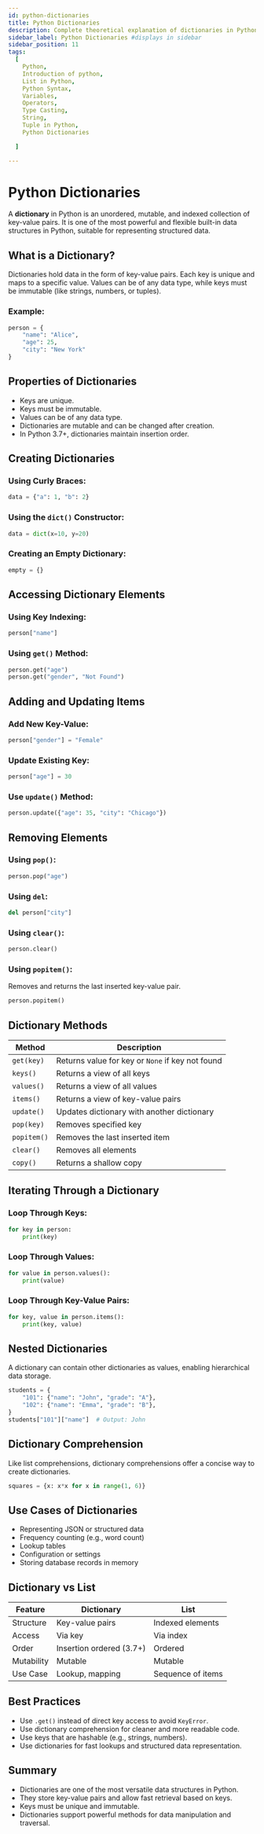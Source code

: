 ```yaml
---
id: python-dictionaries
title: Python Dictionaries
description: Complete theoretical explanation of dictionaries in Python, covering creation, modification, methods, and use-cases.
sidebar_label: Python Dictionaries #displays in sidebar
sidebar_position: 11
tags:
  [
    Python,
    Introduction of python,
    List in Python,
    Python Syntax,
    Variables,
    Operators,
    Type Casting,
    String,
    Tuple in Python,
    Python Dictionaries

  ]

---
```



# Python Dictionaries

A **dictionary** in Python is an unordered, mutable, and indexed collection of key-value pairs. It is one of the most powerful and flexible built-in data structures in Python, suitable for representing structured data.

## What is a Dictionary?

Dictionaries hold data in the form of key-value pairs. Each key is unique and maps to a specific value. Values can be of any data type, while keys must be immutable (like strings, numbers, or tuples).

### Example:
```python
person = {
    "name": "Alice",
    "age": 25,
    "city": "New York"
}
````

## Properties of Dictionaries

* Keys are unique.
* Keys must be immutable.
* Values can be of any data type.
* Dictionaries are mutable and can be changed after creation.
* In Python 3.7+, dictionaries maintain insertion order.

## Creating Dictionaries

### Using Curly Braces:

```python
data = {"a": 1, "b": 2}
```

### Using the `dict()` Constructor:

```python
data = dict(x=10, y=20)
```

### Creating an Empty Dictionary:

```python
empty = {}
```

## Accessing Dictionary Elements

### Using Key Indexing:

```python
person["name"]
```

### Using `get()` Method:

```python
person.get("age")
person.get("gender", "Not Found")
```

## Adding and Updating Items

### Add New Key-Value:

```python
person["gender"] = "Female"
```

### Update Existing Key:

```python
person["age"] = 30
```

### Use `update()` Method:

```python
person.update({"age": 35, "city": "Chicago"})
```

## Removing Elements

### Using `pop()`:

```python
person.pop("age")
```

### Using `del`:

```python
del person["city"]
```

### Using `clear()`:

```python
person.clear()
```

### Using `popitem()`:

Removes and returns the last inserted key-value pair.

```python
person.popitem()
```

## Dictionary Methods

| Method      | Description                                      |
| ----------- | ------------------------------------------------ |
| `get(key)`  | Returns value for key or `None` if key not found |
| `keys()`    | Returns a view of all keys                       |
| `values()`  | Returns a view of all values                     |
| `items()`   | Returns a view of key-value pairs                |
| `update()`  | Updates dictionary with another dictionary       |
| `pop(key)`  | Removes specified key                            |
| `popitem()` | Removes the last inserted item                   |
| `clear()`   | Removes all elements                             |
| `copy()`    | Returns a shallow copy                           |

## Iterating Through a Dictionary

### Loop Through Keys:

```python
for key in person:
    print(key)
```

### Loop Through Values:

```python
for value in person.values():
    print(value)
```

### Loop Through Key-Value Pairs:

```python
for key, value in person.items():
    print(key, value)
```

## Nested Dictionaries

A dictionary can contain other dictionaries as values, enabling hierarchical data storage.

```python
students = {
    "101": {"name": "John", "grade": "A"},
    "102": {"name": "Emma", "grade": "B"},
}
students["101"]["name"]  # Output: John
```

## Dictionary Comprehension

Like list comprehensions, dictionary comprehensions offer a concise way to create dictionaries.

```python
squares = {x: x*x for x in range(1, 6)}
```

## Use Cases of Dictionaries

* Representing JSON or structured data
* Frequency counting (e.g., word count)
* Lookup tables
* Configuration or settings
* Storing database records in memory

## Dictionary vs List

| Feature    | Dictionary               | List              |
| ---------- | ------------------------ | ----------------- |
| Structure  | Key-value pairs          | Indexed elements  |
| Access     | Via key                  | Via index         |
| Order      | Insertion ordered (3.7+) | Ordered           |
| Mutability | Mutable                  | Mutable           |
| Use Case   | Lookup, mapping          | Sequence of items |

## Best Practices

* Use `.get()` instead of direct key access to avoid `KeyError`.
* Use dictionary comprehension for cleaner and more readable code.
* Use keys that are hashable (e.g., strings, numbers).
* Use dictionaries for fast lookups and structured data representation.

## Summary

* Dictionaries are one of the most versatile data structures in Python.
* They store key-value pairs and allow fast retrieval based on keys.
* Keys must be unique and immutable.
* Dictionaries support powerful methods for data manipulation and traversal.
